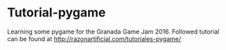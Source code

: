 # Tutorial-pygame
Learning some pygame for the Granada Game Jam 2016. Followed tutorial can be found at http://razonartificial.com/tutoriales-pygame/
